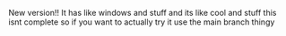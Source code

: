 New version!!
It has like windows and stuff and its like cool and stuff
this isnt complete so if you want to actually try it use the main branch thingy
